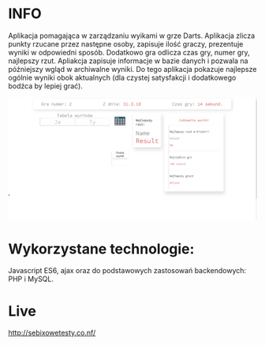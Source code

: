 # INFO 
Aplikacja pomagająca w zarządzaniu wyikami w grze Darts. Aplikacja zlicza punkty rzucane przez następne osoby, zapisuje ilość graczy, prezentuje wyniki w odpowiedni sposób. Dodatkowo gra odlicza czas gry, numer gry, najlepszy rzut. Apliakcja zapisuje informacje w bazie danych i pozwala na późniejszy wgląd w archiwalne wyniki. Do tego aplikacja pokazuje najlepsze ogólnie wyniki obok aktualnych (dla czystej satysfakcji i dodatkowego bodźca by lepiej grać). 

![Darts screen](images/Darts_img.PNG)

# Wykorzystane technologie:
Javascript ES6, ajax oraz do podstawowych zastosowań backendowych:  PHP i MySQL.

# Live
http://sebixowetesty.co.nf/
